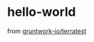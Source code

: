 # hello-world

from [gruntwork-io/terratest](https://github.com/gruntwork-io/terratest/tree/master/examples/terraform-hello-world-example)
